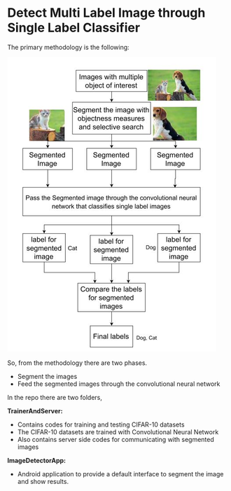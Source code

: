 # Detect Multi Label Image through Single Label Classifier
The primary methodology is the following:

![methodology](https://github.com/shubhashis-k/multi-image-classifier-convnet/blob/master/Workflow.JPG)

So, from the methodology there are two phases. 
- Segment the images
- Feed the segmented images through the convolutional neural network


In the repo there are two folders,

**TrainerAndServer:**
- Contains codes for training and testing CIFAR-10 datasets
- The CIFAR-10 datasets are trained with Convolutional Neural Network
- Also contains server side codes for communicating with segmented images

**ImageDetectorApp:**
- Android application to provide a default interface to segment the image and show results.
